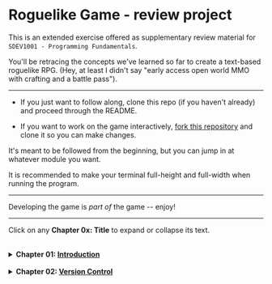 # Roguelike Game - review project

This is an extended exercise offered as supplementary review material for `SDEV1001 - Programming Fundamentals`.

You'll be retracing the concepts we've learned so far to create a text-based roguelike RPG.
(Hey, at least I didn't say "early access open world MMO with crafting and a battle pass").

---

- If you just want to follow along, clone this repo (if you haven't already) and proceed through the README.

- If you want to work on the game interactively, [fork this repository](https://docs.github.com/assets/cb-34352/mw-1440/images/help/repository/fork-button.webp) and clone it so you can make changes.

It's meant to be followed from the beginning, but you can jump in at whatever module you want. 

It is recommended to make your terminal full-height and full-width when running the program.

---

Developing the game is *part of* the game -- enjoy!

---

Click on any **Chapter 0x: Title** to expand or collapse its text.

<br />
<details>
  <summary><b>Chapter 01: <u>Introduction</u></b></summary>
  <br />
  <p>    Hark, adventurer! 
  
  Your name is N̴̲̈́ä̶͗̀͆̀ͅm̷̻͎͆͊̊́ȩ̷̠̟̪̟͎̦͎̮̾̓́E̴̤̮̙̥̫̤̻̍̌̉͆͑̽̽͘͜r̷̡͙̯͚̠̬͚̈̓̽̄̚r̵̻̅̏͝͠o̶̠̩̹̎͆̒́͗́̎r̵̨͛͌̉́̄̀͛:  ̶͕͍̇̿̕n̵̨̫̉̿͌̊a̶̡͕̙̎̂͆̌m̴̨͖̫̐̏e̴̛̙̼͖͊͌ͅ ̸͖̳̪͆'̴̺̙͙͇̌̀͗h̸̜͂e̴̢̙͍̫̐̄r̵͉̰̎́o̸̞͎̽_̸͍̱̳̉͜ṇ̷̄͝ą̸̥̳͎̒͌m̴̺̞͆e̴͇͕͍͐̿̏'̶̼̒̽͐̐ ̸̰̒͠i̶̡̮̘͔͒s̴̜̒ ̷̬͈̣̲̏̎̈ń̸͉͇̣̐̑͠o̵͎̼͙͛t̷̩̆͊̏ ̷̩̳̈͘͝d̴̤͝e̸͈̝̱̎f̴͓̹̮̞́̎̍̃ĭ̴̧͕̗̅̔n̸̡̬͐̈̀e̶̖͛͒ͅḋ̴̛̻̀͘,  and you are an apprentice born and raised here, in the burgeoning lands of Nait.

  You currently have but one aspiration: to master the art of **snakecharming**, and use it to earn great wealth & renown. You'd also settle for, you know, stable living conditions, a home of your own, and enough personal time to spend around your hobbies & loved ones, but who's counting.

  Right now, you're still a complete novice, but that doesn't dampen your ambition & imagination.
  Every night, snakes flood your dreams: pythons, asps, Komodo spitting cobras.
  Well... they did, before you were imprisoned, anyway.

  Oh, yeah. Forgot to mention that.
    
  See, about a month ago, you entered the service of your liege, Count Essdev -- lord of the rich, sun-filled lands south of Feltham.
  
  As it happens, Count Essdev recently developed a penchant for snakes. When you caught wind of this, you presented yourself to him as a master snakecharmer, ready to entertain the royal court -- for ample pay, of course.
  
  The Count believed the lie.

  Predictably, when it came time to demonstrate your skills to the court, you panicked. All you could think of were all the worst things the Count might do once he found out you lied. You hatched a plan that only a fearful mind would consider a bright idea: You'd disguise your pet Cat GePetto as a snake, in hopes that its lithe feline movements could fool the Count and his courtiers.
  

  Count Essdev immediately saw through the ruse, becoming inconsolably furious. He ordered you to be thrown in the deepest, most dangerous parts of his labyrinthine dungeons forever.

  So begins your quest to break free.
    
  > (Proceed to Chapter 02.)
  
  </p> 

</details>

<br />

<details>
  <summary><b>Chapter 02: <u>Version Control</u></b></summary>
  <br />
  <p>
   Wakey-wakey! It's another lovely day in the oubliette.

   Your jailer, a moustached man with a wiry silhouette, drops your daily meal -- a slice of stale bread -- down the chute. Only, it lands on the floor of your cell with a... metallic clang!? Even the stalest bread wouldn't make that sound.
   
   You reach for it curiously, and your fingers curl around a scroll, wrapped around a fork. The scroll casts a dim light as you unfurl it. It simply says `README`, but then the words shift and morph.

   `Wanna get out of here?`, it now reads. *Obviously*, you mutter to yourself.

   The calligraphy swirls around again.

   `I can get you out of here, there, and everywhere, baby.`

   `Back to the year 6̸̰̟͕͛͘͜͠c̵͉̞̟̈́̉9̸͓̻̳͔̈́͠2̵̜͝ȧ̴̤͑̓̚f̸͇͉̱̚7̵͎̪̾͝, even. Back to the beginning.`

   `You just gotta say the words.`

   *What words*? 

   The ink on the scroll transforms again:

   `git checkout 6c92af7` 
  
  You've heard of incantations like this before -- foul, heretical magic from the extraplanar realm of Git!

  `Just hurry up and recite the spell. Then run the program.` the scroll's words urge hastily.

  *Run? Run where? A program for what?*
  
  `Listen, you ask too many questions. I'm just a piece of paper.`

  `And just so ya know, there's a price on that spell.`

  `It'll decapitate ya.`
  
  *What? [My HEAD](https://blog.git-init.com/what-is-head-in-git/)? Seriously?*

  `Yup. It'll pull your HEAD clean off.`

  `That's the kinda price of usin' Git magic willy-nilly.`

  `You'll be fine though. Totally reversible. Done this a lot.`

  *Wh.. I... guess it's my only chance...*

  `Just don't cast that spell anywhere near me.`

  `I don't want no detached HEAD bleedin' all over my precious magic ink.` 

  `Oh, and grab that fork if you want. Might come in handy.`

  <br />

  > 1. Fork this repository and continue working from there if you want to make your own changes to the game. If you only want to observe, just keep following the `README`.
  
  > 2. Run the following terminal command inside this repo to visit the project state at an earlier commit (in this case, the commit `6c92af7`):
  >   `git checkout 6c92af7`

  > 3. Then, open `roguelike.py` and run the program.

  > 4. Proceed to Chapter 03.

  </p> 
</details>
